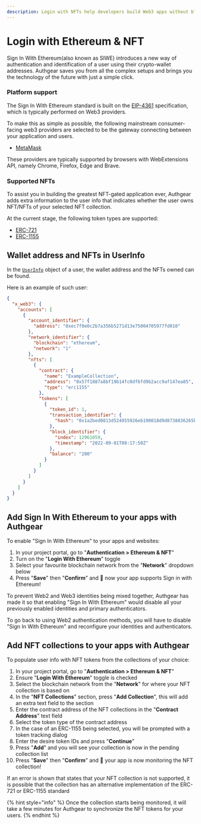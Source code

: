 ```yaml
---
description: Login with NFTs help developers build Web3 apps without blockchain knowledge
---
```


# Login with Ethereum & NFT

Sign In With Ethereum(also known as SIWE) introduces a new way of authentication and identification of a user using their crypto-wallet addresses. Authgear saves you from all the complex setups and brings you the technology of the future with just a simple click.

### Platform support

The Sign In With Ethereum standard is built on the [EIP-4361](https://eips.ethereum.org/EIPS/eip-4361) specification, which is typically performed on Web3 providers.

To make this as simple as possible, the following mainstream consumer-facing web3 providers are selected to be the gateway connecting between your application and users.

* [MetaMask](https://metamask.io/)

These providers are typically supported by browsers with WebExtensions API, namely Chrome, Firefox, Edge and Brave.

### Supported NFTs

To assist you in building the greatest NFT-gated application ever, Authgear adds extra information to the user info that indicates whether the user owns NFT/NFTs of your selected NFT collection.

At the current stage, the following token types are supported:

* [ERC-721](https://eips.ethereum.org/EIPS/eip-721)
* [ERC-1155](https://eips.ethereum.org/EIPS/eip-1155)

## **Wallet address and NFTs in UserInfo**

In the [`UserInfo`](../integrate/user-profile.md#userinfo-endpoint) object of a user, the wallet address and the NFTs owned can be found.

Here is an example of such user:

```json
{
  "x_web3": {
    "accounts": [
      {
        "account_identifier": {
          "address": "0xec7f0e0c2b7a356b5271d13e75004705977fd010"
        },
        "network_identifier": {
          "blockchain": "ethereum",
          "network": "1"
        },
        "nfts": [
          {
            "contract": {
              "name": "ExampleCollection",
              "address": "0x57f1887a8bf19b14fc0df6fd9b2acc9af147ea85",
              "type": "erc1155"
            },
            "tokens": [
              {
                "token_id": 1,
                "transaction_identifier": {
                  "hash": "0x1a2bed0813d524955926eb190018d9d8738836265b352e1c43dc2d5762f9c20B"
                },
                "block_identifier": {
                  "index": 12961059,
                  "timestamp": "2022-09-01T08:17:50Z"
                },
                "balance": "200"
              }
            ]
          }
        ]
      }
    ]
  }
}
```

## Add Sign In With Ethereum to your apps with Authgear

To enable "Sign In With Ethereum" to your apps and websites:

1. In your project portal, go to "**Authentication > Ethereum & NFT**"
2. Turn on the "**Login With Ethereum**" toggle
3. Select your favourite blockchain network from the "**Network**" dropdown below
4. Press "**Save**" then "**Confirm**" and :tada: now your app supports Sign in with Ethereum!

To prevent Web2 and Web3 identities being mixed together, Authgear has made it so that enabling "Sign In With Ethereum" would disable all your previously enabled identities and primary authenticators.

To go back to using Web2 authentication methods, you will have to disable "Sign In With Ethereum" and reconfigure your identities and authenticators.

## Add NFT collections to your apps with Authgear

To populate user info with NFT tokens from the collections of your choice:

1. In your project portal, go to "**Authentication > Ethereum & NFT**"
2. Ensure "**Login With Ethereum**" toggle is checked
3. Select the blockchain network from the "**Network**" for where your NFT collection is based on
4. In the "**NFT Collections**" section, press "**Add Collection**", this will add an extra text field to the section
5. Enter the contract address of the NFT collections in the "**Contract Address**" text field
6. Select the token type of the contract address
7. In the case of an ERC-1155 being selected, you will be prompted with a token tracking dialog
8. Enter the desire token IDs and press "**Continue**"
9. Press "**Add**" and you will see your collection is now in the pending collection list
10. Press "**Save**" then "**Confirm**" and :tada: your app is now monitoring the NFT collection!

If an error is shown that states that your NFT collection is not supported, it is possible that the collection has an alternative implementation of the ERC-721 or ERC-1155 standard

{% hint style="info" %}
Once the collection starts being monitored, it will take a few minutes for Authgear to synchronize the NFT tokens for your users.
{% endhint %}
